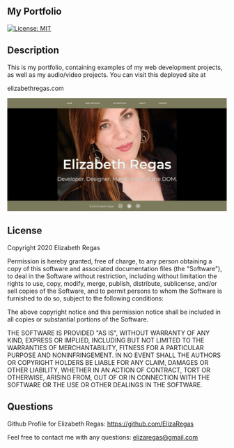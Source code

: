 ## My Portfolio

[![License: MIT](https://img.shields.io/badge/License-MIT-yellow.svg)](https://opensource.org/licenses/MIT)

## Description

This is my portfolio, containing examples of my web development projects, as well as my audio/video projects. You can visit this deployed site at

elizabethregas.com

![My Project](./src/images/portfolioScreenShot.png)


## License

Copyright 2020 Elizabeth Regas

Permission is hereby granted, free of charge, to any person obtaining a copy of this software and associated documentation files (the "Software"), to deal in the Software without restriction, including without limitation the rights to use, copy, modify, merge, publish, distribute, sublicense, and/or sell copies of the Software, and to permit persons to whom the Software is furnished to do so, subject to the following conditions:

The above copyright notice and this permission notice shall be included in all copies or substantial portions of the Software.

THE SOFTWARE IS PROVIDED "AS IS", WITHOUT WARRANTY OF ANY KIND, EXPRESS OR IMPLIED, INCLUDING BUT NOT LIMITED TO THE WARRANTIES OF MERCHANTABILITY, FITNESS FOR A PARTICULAR PURPOSE AND NONINFRINGEMENT. IN NO EVENT SHALL THE AUTHORS OR COPYRIGHT HOLDERS BE LIABLE FOR ANY CLAIM, DAMAGES OR OTHER LIABILITY, WHETHER IN AN ACTION OF CONTRACT, TORT OR OTHERWISE, ARISING FROM, OUT OF OR IN CONNECTION WITH THE SOFTWARE OR THE USE OR OTHER DEALINGS IN THE SOFTWARE.

## Questions

Github Profile for Elizabeth Regas:
https://github.com/ElizaRegas

Feel free to contact me with any questions:
elizaregas@gmail.com

